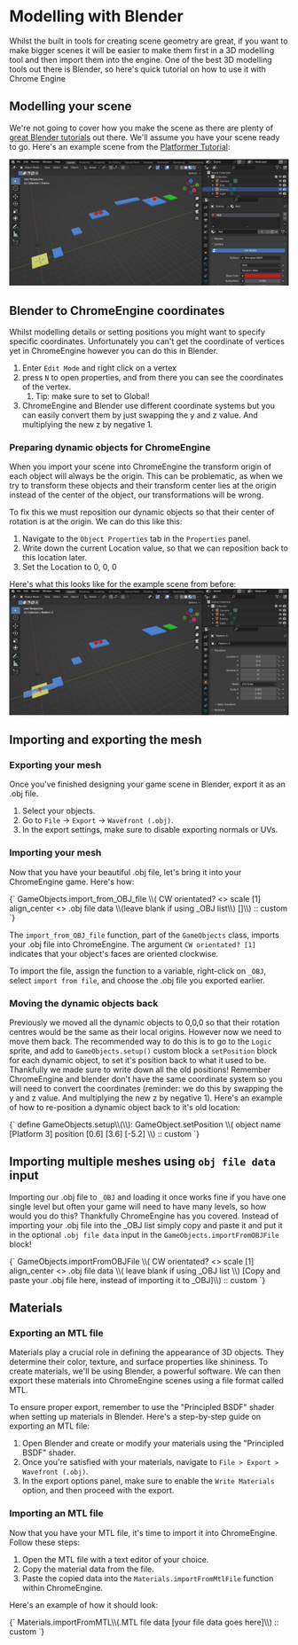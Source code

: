# Modelling with Blender

Whilst the built in tools for creating scene geometry are great, if you want to make bigger scenes it will be easier to make them first in a 3D modelling tool and then import them into the engine. One of the best 3D modelling tools out there is Blender, so here's quick tutorial on how to use it with Chrome Engine

## Modelling your scene

We're not going to cover how you make the scene as there are plenty of [great Blender tutorials](https://www.youtube.com/watch?v=nIoXOplUvAw) out there. We'll assume you have your scene ready to go. Here's an example scene from the [Platformer Tutorial](/docs/tutorials/Platformer%20Tutorial/Intro):

![Blender Screenshot of spikes and enemy](media/spikes-and-enemy.png "Spikes and Enemies")

## Blender to ChromeEngine coordinates
Whilst modelling details or setting positions you might want to specify specific coordinates. Unfortunately you can't get the coordinate of vertices yet in ChromeEngine however you can do this in Blender.

1. Enter `Edit Mode` and right click on a vertex
2. press `N` to open properties, and from there you can see the coordinates of the vertex.
    1. Tip: make sure to set to Global!
3. ChromeEngine and Blender use different coordinate systems but you can easily convert them by just swapping the y and z value. And multiplying the new z by negative 1.

###  Preparing dynamic objects for ChromeEngine

When you import your scene into ChromeEngine the transform origin of each object will always be the origin. This can be problematic, as when we try to transform these objects and their transform center lies at the origin instead of the center of the object, our transformations will be wrong.

To fix this we must reposition our dynamic objects so that their center of rotation is at the origin. We can do this like this:
1. Navigate to the `Object Properties` tab in the `Properties` panel.
2. Write down the current Location value, so that we can reposition back to this location later.
2. Set the Location to 0, 0, 0

Here's what this looks like for the example scene from before:
![Blender Screenshot of transform origin](media/set-transform-origin.png "Set transform Origin")

## Importing and exporting the mesh

### Exporting your mesh

Once you've finished designing your game scene in Blender, export it as an .obj file.

1. Select your objects.
2. Go to `File` -> `Export` -> `Wavefront (.obj)`.
3. In the export settings, make sure to disable exporting normals or UVs. 

### Importing your mesh

Now that you have your beautiful .obj file, let's bring it into your ChromeEngine game. Here's how:

<ScratchBlocks>
{`
GameObjects.import_from_OBJ_file \\( CW orientated? <> scale [1] align_center <> .obj file data \\(leave blank if using _OBJ list\\) []\\) :: custom
`}
</ScratchBlocks>

The `import_from_OBJ_file` function, part of the `GameObjects` class, imports your .obj file into ChromeEngine. The argument `CW orientated? [1]` indicates that your object's faces are oriented clockwise.

To import the file, assign the function to a variable, right-click on `_OBJ`, select `import from file`, and choose the .obj file you exported earlier.

### Moving the dynamic objects back

Previously we moved all the dynamic objects to 0,0,0 so that their rotation centres would be the same as their local origins. However now we need to move them back. The recommended way to do this is to go to the `Logic` sprite, and add to `GameObjects.setup()` custom block a `setPosition` block for each dynamic object, to set it's position back to what it used to be. Thankfully we made sure to write down all the old positions! Remember ChromeEngine and blender don't have the same coordinate system so you will need to convert the coordinates (reminder: we do this by swapping the y and z value. And multiplying the new z by negative 1). Here's an example of how to re-position a dynamic object back to it's old location:

<ScratchBlocks>
{`
define GameObjects.setup\\(\\):
    GameObject.setPosition \\( object name [Platform 3] position  [0.6] [3.6] [-5.2] \\) :: custom
`}
</ScratchBlocks>


## Importing multiple meshes using `obj file data` input

Importing our .obj file to `_OBJ` and loading it once works fine if you have one single level but often your game will need to have many levels, so how would you do this? Thankfully ChromeEngine has you covered. Instead of importing your .obj file into the _OBJ list simply copy and paste it and put it in the optional `.obj file data` input in the `GameObjects.importFromOBJFile` block!

<ScratchBlocks>
{`
GameObjects.importFromOBJFile \\( CW orientated? <> scale [1] align_center <> .obj file data \\( leave blank if using _OBJ list \\) [Copy and paste your .obj file here, instead of importing it to _OBJ]\\) :: custom
`}
</ScratchBlocks>

## Materials

### Exporting an MTL file

Materials play a crucial role in defining the appearance of 3D objects. They determine their color, texture, and surface properties like shininess. To create materials, we'll be using Blender, a powerful software. We can then export these materials into ChromeEngine scenes using a file format called MTL.

To ensure proper export, remember to use the "Principled BSDF" shader when setting up materials in Blender. Here's a step-by-step guide on exporting an MTL file:

1. Open Blender and create or modify your materials using the "Principled BSDF" shader.
2. Once you're satisfied with your materials, navigate to `File > Export > Wavefront (.obj)`.
3. In the export options panel, make sure to enable the `Write Materials` option, and then proceed with the export.

### Importing an MTL file

Now that you have your MTL file, it's time to import it into ChromeEngine. Follow these steps:

1. Open the MTL file with a text editor of your choice.
2. Copy the material data from the file.
3. Paste the copied data into the `Materials.importFromMtlFile` function within ChromeEngine.

Here's an example of how it should look:

<ScratchBlocks>
{`
Materials.importFromMTL\\(.MTL file data [your file data goes here]\\) :: custom
`}
</ScratchBlocks>